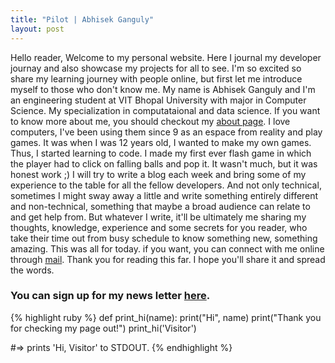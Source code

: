 ```yaml
---
title: "Pilot | Abhisek Ganguly"
layout: post
---
```


Hello reader, Welcome to my personal website. Here I journal my developer journay and also showcase my projects for all to see.
I'm so excited so share my learning journey with people online, but first let me introduce myself to those who don't know me.
My name is Abhisek Ganguly and I'm an engineering student at VIT Bhopal University with major in Computer Science. My specialization in computataional and data science. If you want to know more about me, you should checkout my [about page][about-page].
I love computers, I've been using them since 9 as an espace from reality and play games. It was when I was 12 years old, I wanted to make my own games. Thus, I started learning to code. I made my first ever flash game in which the player had to click on falling balls and pop it. It wasn't much, but it was honest work ;)
I will try to write a blog each week and bring some of my experience to the table for all the fellow developers. And not only technical, sometimes I might sway away a little and write something entirely different and non-technical, something that maybe a broad audience can relate to and get help from. But whatever I write, it'll be ultimately me sharing my thoughts, knowledge, experience and some secrets for you reader, who take their time out from busy schedule to know something new, something amazing.
This was all for today. if you want, you can connect with me online through [mail][email-address].
Thank you for reading this far. I hope you'll share it and spread the words.

### You can sign up for my news letter [here](https://1bc5f2c5.sibforms.com/serve/MUIEAEk6q8ffiDbmlAclSZgIZorNvYtXv6NI9hKpmRbZ0CkbsPLhq_tsJjogAiRG1gey5HlPmcCtZ4xW1DjlCUFffqzE7GDbvcrpeKSvXVsgkGmOLJMlLaSthf0cE_na4k0ppfQZzmDAOLM8pQca2fiM5zYXozeTUkSburQmMmV_k8YKtkR6UeCNBjNO6GL9LaaHLWnaG4-kUiYa).


{% highlight ruby %}
def print_hi(name):
  print("Hi", name)
  print("Thank you for checking my page out!")
print_hi('Visitor')

#=> prints 'Hi, Visitor' to STDOUT.
{% endhighlight %}

[jekyll-docs]: http://jekyllrb.com/docs/home
[jekyll-gh]:   https://github.com/jekyll/jekyll
[jekyll-talk]: https://talk.jekyllrb.com/
[about-page]: https://abhisekganguly.netlify.app
[email-address]: mailto:abhisekganguly@icloud.com
